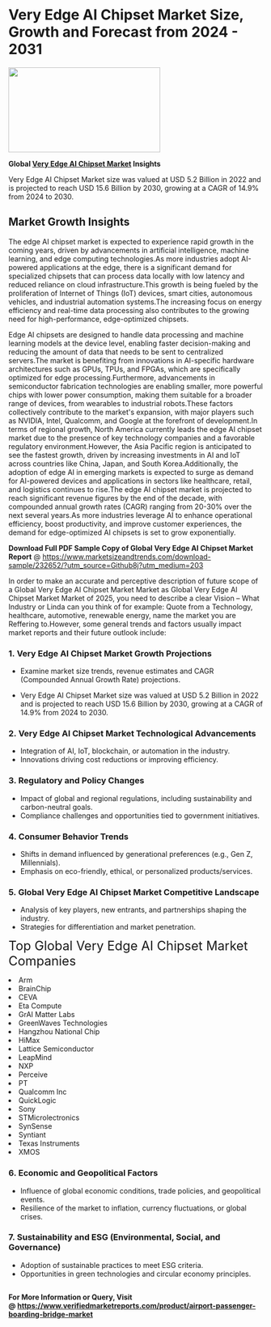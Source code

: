 <H1>Very Edge AI Chipset Market Size, Growth and Forecast from 2024 - 2031</H1><img class="aligncenter size-medium wp-image-584254" src="https://thirdeyenews.in/wp-content/uploads/2024/09/Global-Market-Research-300x168.jpeg" alt="" width="300" height="168" /><p><strong>Global&nbsp;<a href="https://www.marketsizeandtrends.com/download-sample/232652/?utm_source=Github8j?utm_medium=203">Very Edge AI Chipset Market</a> Insights</strong></p><p>Very Edge AI Chipset Market size was valued at USD 5.2 Billion in 2022 and is projected to reach USD 15.6 Billion by 2030, growing at a CAGR of 14.9% from 2024 to 2030.</p><p><h2>Market Growth Insights</h2> <p>The edge AI chipset market is expected to experience rapid growth in the coming years, driven by advancements in artificial intelligence, machine learning, and edge computing technologies.As more industries adopt AI-powered applications at the edge, there is a significant demand for specialized chipsets that can process data locally with low latency and reduced reliance on cloud infrastructure.This growth is being fueled by the proliferation of Internet of Things (IoT) devices, smart cities, autonomous vehicles, and industrial automation systems.The increasing focus on energy efficiency and real-time data processing also contributes to the growing need for high-performance, edge-optimized chipsets.</p> <p>Edge AI chipsets are designed to handle data processing and machine learning models at the device level, enabling faster decision-making and reducing the amount of data that needs to be sent to centralized servers.The market is benefiting from innovations in AI-specific hardware architectures such as GPUs, TPUs, and FPGAs, which are specifically optimized for edge processing.Furthermore, advancements in semiconductor fabrication technologies are enabling smaller, more powerful chips with lower power consumption, making them suitable for a broader range of devices, from wearables to industrial robots.These factors collectively contribute to the market's expansion, with major players such as NVIDIA, Intel, Qualcomm, and Google at the forefront of development.In terms of regional growth, North America currently leads the edge AI chipset market due to the presence of key technology companies and a favorable regulatory environment.However, the Asia Pacific region is anticipated to see the fastest growth, driven by increasing investments in AI and IoT across countries like China, Japan, and South Korea.Additionally, the adoption of edge AI in emerging markets is expected to surge as demand for AI-powered devices and applications in sectors like healthcare, retail, and logistics continues to rise.The edge AI chipset market is projected to reach significant revenue figures by the end of the decade, with compounded annual growth rates (CAGR) ranging from 20-30% over the next several years.As more industries leverage AI to enhance operational efficiency, boost productivity, and improve customer experiences, the demand for edge-optimized AI chipsets is set to grow exponentially.<p><span class=""><strong>Download Full PDF Sample Copy of Global Very Edge AI Chipset Market Report</strong> @ <a href="https://www.marketsizeandtrends.com/download-sample/232652/?utm_source=Github8j?utm_medium=203" target="_blank">https://www.marketsizeandtrends.com/download-sample/232652/?utm_source=Github8j?utm_medium=203</a></span></p><p>In order to make an accurate and perceptive description of future scope of a Global&nbsp;Very Edge AI Chipset Market Market as Global&nbsp;Very Edge AI Chipset Market Market of 2025, you need to describe a clear Vision &ndash; What Industry or Linda can you think of for example: Quote from a Technology, healthcare, automotive, renewable energy, name the market you are Reffering to.However, some general trends and factors usually impact market reports and their future outlook include:</p><h3>1.&nbsp;<strong>Very Edge AI Chipset Market Growth Projections</strong></h3><ul><li>Examine market size trends, revenue estimates and CAGR (Compounded Annual Growth Rate) projections.</li><li><p>Very Edge AI Chipset Market size was valued at USD 5.2 Billion in 2022 and is projected to reach USD 15.6 Billion by 2030, growing at a CAGR of 14.9% from 2024 to 2030.</p></li></ul><h3>2.&nbsp;<strong>Very Edge AI Chipset Market Technological Advancements</strong></h3><ul><li>Integration of AI, IoT, blockchain, or automation in the industry.</li><li>Innovations driving cost reductions or improving efficiency.</li></ul><h3>3.&nbsp;<strong>Regulatory and Policy Changes</strong></h3><ul><li>Impact of global and regional regulations, including sustainability and carbon-neutral goals.</li><li>Compliance challenges and opportunities tied to government initiatives.</li></ul><h3>4.&nbsp;<strong>Consumer Behavior Trends</strong></h3><ul><li>Shifts in demand influenced by generational preferences (e.g., Gen Z, Millennials).</li><li>Emphasis on eco-friendly, ethical, or personalized products/services.</li></ul><h3>5.&nbsp;<strong>Global Very Edge AI Chipset Market Competitive Landscape</strong></h3><ul><li>Analysis of key players, new entrants, and partnerships shaping the industry.</li><li>Strategies for differentiation and market penetration.</li></ul><p data-pm-slice="1 1 []"><span style="color: inherit; font-family: inherit; font-size: 25px;">Top Global Very Edge AI Chipset Market Companies</span></p><div class="" data-test-id=""><p><li>Arm</li><li> BrainChip</li><li> CEVA</li><li> Eta Compute</li><li> GrAI Matter Labs</li><li> GreenWaves Technologies</li><li> Hangzhou National Chip</li><li> HiMax</li><li> Lattice Semiconductor</li><li> LeapMind</li><li> NXP</li><li> Perceive</li><li> PT</li><li> Qualcomm Inc</li><li> QuickLogic</li><li> Sony</li><li> STMicrolectronics</li><li> SynSense</li><li> Syntiant</li><li> Texas Instruments</li><li> XMOS</li></p></div><h3>6.&nbsp;<strong>Economic and Geopolitical Factors</strong></h3><ul><li>Influence of global economic conditions, trade policies, and geopolitical events.</li><li>Resilience of the market to inflation, currency fluctuations, or global crises.</li></ul><h3>7.&nbsp;<strong>Sustainability and ESG (Environmental, Social, and Governance)</strong></h3><ul><li>Adoption of sustainable practices to meet ESG criteria.</li><li>Opportunities in green technologies and circular economy principles.</li></ul><h2><strong style="font-size: 14px;">For More Information or Query, Visit @&nbsp;</strong><a style="background-color: #ffffff; font-size: 14px;" href="https://www.marketsizeandtrends.com/report/very-edge-ai-chipset-market/" target="_blank">https://www.verifiedmarketreports.com/product/airport-passenger-boarding-bridge-market</a></h2>
